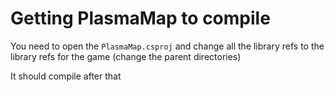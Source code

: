 # Getting PlasmaMap to compile
You need to open the `PlasmaMap.csproj` and change all the library refs to the library refs for the game (change the parent directories)

It should compile after that
